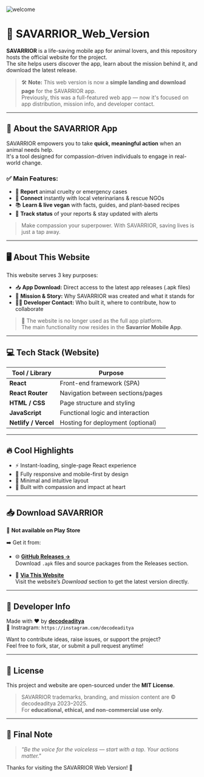 ![welcome](src/Assets/sheep-1822137_960_720.jpg)
# 🌱 SAVARRIOR_Web_Version

**SAVARRIOR** is a life-saving mobile app for animal lovers, and this repository hosts the official website for the project.  
The site helps users discover the app, learn about the mission behind it, and download the latest release.

> 🛠️ **Note:** This web version is now a **simple landing and download page** for the SAVARRIOR app.  
> Previously, this was a full-featured web app — now it's focused on app distribution, mission info, and developer contact.

---

## 🐾 About the SAVARRIOR App

SAVARRIOR empowers you to take **quick, meaningful action** when an animal needs help.  
It's a tool designed for compassion-driven individuals to engage in real-world change.

### ✅ Main Features:
- 📸 **Report** animal cruelty or emergency cases  
- 📍 **Connect** instantly with local veterinarians & rescue NGOs  
- 📚 **Learn & live vegan** with facts, guides, and plant-based recipes  
- 🔔 **Track status** of your reports & stay updated with alerts  

> Make compassion your superpower. With SAVARRIOR, saving lives is just a tap away.

---

## 🖥️ About This Website

This website serves 3 key purposes:

- 📥 **App Download:** Direct access to the latest app releases (.apk files)
- 📖 **Mission & Story:** Why SAVARRIOR was created and what it stands for
- 👨‍💻 **Developer Contact:** Who built it, where to contribute, how to collaborate

> 🧭 The website is no longer used as the full app platform.  
> The main functionality now resides in the **Savarrior Mobile App**.

---

## 💻 Tech Stack (Website)

| Tool / Library       | Purpose                                |
|----------------------|----------------------------------------|
| **React**            | Front-end framework (SPA)              |
| **React Router**     | Navigation between sections/pages      |
| **HTML / CSS**       | Page structure and styling             |
| **JavaScript**       | Functional logic and interaction       |
| **Netlify / Vercel** | Hosting for deployment (optional)      |

---

## 🔥 Cool Highlights

- ⚡ Instant-loading, single-page React experience
- 📱 Fully responsive and mobile-first by design
- 🧭 Minimal and intuitive layout
- 🌿 Built with compassion and impact at heart

---

## 📥 Download SAVARRIOR

🚫 **Not available on Play Store**

➡️ Get it from:

- 🌐 **[GitHub Releases →](https://github.com/decodeaditya/Savarrior_App_Version/releases/download/android/Savarrior.apk)**  
  Download `.apk` files and source packages from the Releases section.

- 📄 **[Via This Website](https://savarrior.netlify.app/download-app/)**  
  Visit the website’s _Download_ section to get the latest version directly.

---

## 🧠 Developer Info

Made with ❤️ by [**decodeaditya**](https://github.com/decodeaditya)  
📧 Instragram: `https://instagram.com/decodeaditya`

Want to contribute ideas, raise issues, or support the project?  
Feel free to fork, star, or submit a pull request anytime!

---

## 📝 License

This project and website are open-sourced under the **MIT License**.

> SAVARRIOR trademarks, branding, and mission content are © decodeaditya 2023–2025.  
> For **educational, ethical, and non-commercial use only**.

---

## 🌟 Final Note

> _"Be the voice for the voiceless — start with a tap. Your actions matter."_

Thanks for visiting the SAVARRIOR Web Version! 💚
